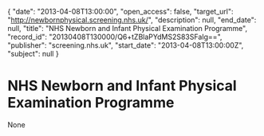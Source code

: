 {
  "date": "2013-04-08T13:00:00", 
  "open_access": false, 
  "target_url": "http://newbornphysical.screening.nhs.uk/", 
  "description": null, 
  "end_date": null, 
  "title": "NHS Newborn and Infant Physical Examination Programme", 
  "record_id": "20130408T130000/Q6+tZBlaPYdMS2S83SFaIg==", 
  "publisher": "screening.nhs.uk", 
  "start_date": "2013-04-08T13:00:00Z", 
  "subject": null
}

# NHS Newborn and Infant Physical Examination Programme

None